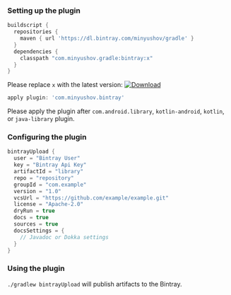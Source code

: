 ### Setting up the plugin
```groovy
buildscript {
  repositories {
    maven { url 'https://dl.bintray.com/minyushov/gradle' }
  }
  dependencies {
    classpath "com.minyushov.gradle:bintray:x"
  }
}
```
Please replace `x` with the latest version: [![Download](https://api.bintray.com/packages/minyushov/gradle/bintray/images/download.svg)](https://bintray.com/minyushov/gradle/bintray/_latestVersion)

```groovy
apply plugin: 'com.minyushov.bintray'
```
Please apply the plugin after `com.android.library`, `kotlin-android`, `kotlin`, or `java-library` plugin. 

### Configuring the plugin
```groovy
bintrayUpload {
  user = "Bintray User"
  key = "Bintray Api Key"
  artifactId = "library"
  repo = "repository"
  groupId = "com.example"
  version = "1.0"
  vcsUrl = "https://github.com/example/example.git"
  license = "Apache-2.0"
  dryRun = true
  docs = true
  sources = true
  docsSettings = {
    // Javadoc or Dokka settings
  }
}
```

### Using the plugin
`./gradlew bintrayUpload` will publish artifacts to the Bintray.
